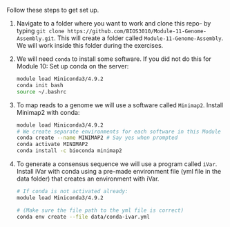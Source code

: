 Follow these steps to get set up. 

1. Navigate to a folder where you want to work and clone this repo- by typing `git clone https://github.com/BIOS3010/Module-11-Genome-Assembly.git`. This will create a folder called `Module-11-Genome-Assembly`. We will work inside this folder during the exercises.  

2. We will need `conda` to install some software. If you did not do this for Module 10: Set up conda on the server:  
   ```bash
   module load Miniconda3/4.9.2
   conda init bash
   source ~/.bashrc
   ```

3. To map reads to a genome we will use a software called `Minimap2`. Install Minimap2 with conda:  
   ```bash
   module load Miniconda3/4.9.2
   # We create separate environments for each software in this Module
   conda create --name MINIMAP2 # Say yes when prompted
   conda activate MINIMAP2
   conda install -c bioconda minimap2
   ```

4. To generate a consensus sequence we will use a program called `iVar`. Install iVar with conda using a pre-made environment file (yml file in the data folder) that creates an environment with iVar. 

   ```bash
   # If conda is not activated already:
   module load Miniconda3/4.9.2

   # (Make sure the file path to the yml file is correct)
   conda env create --file data/conda-ivar.yml
   ```

